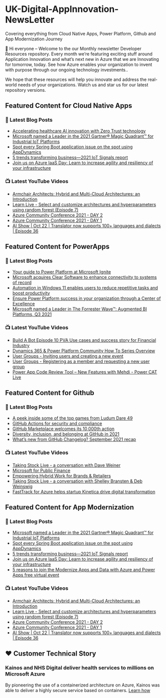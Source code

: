 # UK-Digital-AppInnovation-NewsLetter

Covering everything from Cloud Native Apps, Power Platform, Github and App Modernization Journey

👋 Hi everyone – Welcome to the our Monthly newsletter Developer Resources repository. Every month we’re featuring exciting stuff around Application Innovation and what’s next new in Azure that we are Innovating for tomorrow, today. See how Azure enables your organization to invent with purpose through our ongoing technology investments..


We hope that these resources will help you innovate and address the real-world needs of your organizations. Watch us and star us for our latest repository versions.

## Featured Content for Cloud Native Apps


### 📝 Latest Blog Posts

    
<!-- BLOGCNA:START -->
- [Accelerating healthcare AI innovation with Zero Trust technology](https://azure.microsoft.com/blog/accelerating-healthcare-ai-innovation-with-zero-trust-technology/)
- [Microsoft named a Leader in the 2021 Gartner® Magic Quadrant™ for Industrial IoT Platforms](https://azure.microsoft.com/blog/microsoft-named-a-leader-in-the-2021-gartner-magic-quadrant-for-industrial-iot-platforms/)
- [Spot every Spring Boot application issue on the spot using AppDynamics](https://azure.microsoft.com/blog/spot-every-spring-boot-application-issue-on-the-spot-using-appdynamics/)
- [5 trends transforming business—2021 IoT Signals report](https://azure.microsoft.com/blog/5-trends-transforming-business-2021-iot-signals-report/)
- [Join us on Azure IaaS Day: Learn to increase agility and resiliency of your infrastructure](https://azure.microsoft.com/blog/join-us-on-azure-iaas-day-learn-to-increase-agility-and-resiliency-of-your-infrastructure/)
<!-- BLOGCNA:END -->

### 📺 Latest YouTube Videos

 
<!-- YOUTUBECNA:START -->
- [Armchair Architects: Hybrid and Multi-Cloud Architectures: an Introduction](https://www.youtube.com/watch?v=3EqfNtoajpM)
- [Learn Live - Select and customize architectures and hyperparameters using random forest (Episode 7)](https://www.youtube.com/watch?v=T3VRdIIJpgo)
- [Azure Community Conference 2021 - DAY 2](https://www.youtube.com/watch?v=E7JHGn2DYvk)
- [Azure Community Conference 2021 - DAY 1](https://www.youtube.com/watch?v=QL43Fy5oqz8)
- [AI Show | Oct 22 | Translator now supports 100+ languages and dialects | Episode 36](https://www.youtube.com/watch?v=KhEYFatBHEo)
<!-- YOUTUBECNA:END -->

##  Featured Content for PowerApps
### 📝 Latest Blog Posts
<!-- BLOGPOWER:START -->
- [Your guide to Power Platform at Microsoft Ignite](https://cloudblogs.microsoft.com/powerplatform/2021/10/26/your-guide-to-power-platform-at-microsoft-ignite/)
- [Microsoft acquires Clear Software to enhance connectivity to systems of record](https://cloudblogs.microsoft.com/powerplatform/2021/10/22/microsoft-acquires-clear-software-to-enhance-connectivity-to-systems-of-record/)
- [Automation in Windows 11 enables users to reduce repetitive tasks and boost productivity](https://cloudblogs.microsoft.com/powerplatform/2021/10/04/automation-in-windows-11-enables-users-to-reduce-repetitive-tasks-and-boost-productivity/)
- [Ensure Power Platform success in your organization through a Center of Excellence](https://cloudblogs.microsoft.com/powerplatform/2021/09/20/ensure-power-platform-success-in-your-organization-through-a-center-of-excellence/)
- [Microsoft named a Leader in The Forrester Wave™: Augmented BI Platforms, Q3 2021](https://powerbi.microsoft.com/en-us/blog/microsoft-named-a-leader-in-the-forrester-wave-augmented-bi-platforms-q3-2021/)
<!-- BLOGPOWER:END -->
 ### 📺 Latest YouTube Videos
    
<!-- YOUTUBEPOWER:START -->
- [Build A Bot   Episode 10  PVA Use cases and success story for Financial Industry](https://www.youtube.com/watch?v=SrjTELbSzAY)
- [Dynamics 365 & Power Platform Community How To Series Overview](https://www.youtube.com/watch?v=YFu21EQuBVw)
- [User Groups - Inviting users and creating a new event](https://www.youtube.com/watch?v=atl2j8gIFHI)
- [User Groups - Registering as a member and requesting a new user group](https://www.youtube.com/watch?v=-jJC3m98X8k)
- [Power App Code Review Tool – New Features with Mehdi - Power CAT Live](https://www.youtube.com/watch?v=kfkUsGXIlIA)
<!-- YOUTUBEPOWER:END -->

##  Featured Content for Github
### 📝 Latest Blog Posts
<!-- BLOGGITHUB:START -->
- [A peek inside some of the top games from Ludum Dare 49](https://github.blog/2021-10-25-a-peek-inside-some-of-the-top-games-from-ludum-dare-49/)
- [GitHub Actions for security and compliance](https://github.blog/2021-10-22-github-actions-for-security-compliance/)
- [GitHub Marketplace welcomes its 10,000th action](https://github.blog/2021-10-21-github-marketplace-welcomes-its-10000th-action/)
- [Diversity, inclusion, and belonging at GitHub in 2021](https://github.blog/2021-10-20-diversity-inclusion-belonging-github-2021/)
- [What’s new from GitHub Changelog? September 2021 recap](https://github.blog/2021-10-19-whats-new-from-github-changelog-september-2021-recap/)
<!-- BLOGGITHUB:END -->
### 📺 Latest YouTube Videos
<!-- YOUTUBEGITHUB:START -->
- [Taking Stock Live - a conversation with Dave Weiner](https://www.youtube.com/watch?v=NcHHXuPMt88)
- [Microsoft for Public Finance](https://www.youtube.com/watch?v=VsRoKmFrjGo)
- [Empowering Hybrid Work for Brands & Retailers](https://www.youtube.com/watch?v=mJDW1HIvl1Q)
- [Taking Stock Live - a conversation with Shelley Bransten & Deb Weinswig](https://www.youtube.com/watch?v=-yCQqRG1JI4)
- [FastTrack for Azure helps startup Kinetica drive digital transformation](https://www.youtube.com/watch?v=lZ0yQtGnWe8)
<!-- YOUTUBEGITHUB:END -->
##  Featured Content for App Modernization
### 📝 Latest Blog Posts
<!-- BLOGAPPMOD:START -->
- [Microsoft named a Leader in the 2021 Gartner® Magic Quadrant™ for Industrial IoT Platforms](https://azure.microsoft.com/blog/microsoft-named-a-leader-in-the-2021-gartner-magic-quadrant-for-industrial-iot-platforms/)
- [Spot every Spring Boot application issue on the spot using AppDynamics](https://azure.microsoft.com/blog/spot-every-spring-boot-application-issue-on-the-spot-using-appdynamics/)
- [5 trends transforming business—2021 IoT Signals report](https://azure.microsoft.com/blog/5-trends-transforming-business-2021-iot-signals-report/)
- [Join us on Azure IaaS Day: Learn to increase agility and resiliency of your infrastructure](https://azure.microsoft.com/blog/join-us-on-azure-iaas-day-learn-to-increase-agility-and-resiliency-of-your-infrastructure/)
- [5 reasons to join the Modernize Apps and Data with Azure and Power Apps free virtual event](https://azure.microsoft.com/blog/5-reasons-to-join-the-modernize-apps-and-data-with-azure-and-power-apps-free-virtual-event/)
<!-- BLOGAPPMOD:END -->
### 📺 Latest YouTube Videos
<!-- YOUTUBEAPPMOD:START -->
- [Armchair Architects: Hybrid and Multi-Cloud Architectures: an Introduction](https://www.youtube.com/watch?v=3EqfNtoajpM)
- [Learn Live - Select and customize architectures and hyperparameters using random forest (Episode 7)](https://www.youtube.com/watch?v=T3VRdIIJpgo)
- [Azure Community Conference 2021 - DAY 2](https://www.youtube.com/watch?v=E7JHGn2DYvk)
- [Azure Community Conference 2021 - DAY 1](https://www.youtube.com/watch?v=QL43Fy5oqz8)
- [AI Show | Oct 22 | Translator now supports 100+ languages and dialects | Episode 36](https://www.youtube.com/watch?v=KhEYFatBHEo)
<!-- YOUTUBEAPPMOD:END -->


## ♥️ Customer Technical Story 

### Kainos and NHS Digital deliver health services to millions on Microsoft Azure

By pioneering the use of a containerized architecture on Azure, Kainos was able to deliver a highly secure service based on containers. [Learn how](https://customers.microsoft.com/en-us/story/1368348549535774520-kainos-and-nhs-digital-deliver-health-services-to-millions-on-microsoft-azure)

